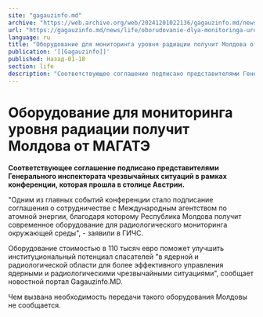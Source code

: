 ```yaml
---
site: "gagauzinfo.md"
archive: "https://web.archive.org/web/20241201022136/gagauzinfo.md/news/life/oborudovanie-dlya-monitoringa-urovnya-radiatsii-poluchit-moldova-ot-magate"
url: "https://gagauzinfo.md/news/life/oborudovanie-dlya-monitoringa-urovnya-radiatsii-poluchit-moldova-ot-magate"
language: ru
title: "Оборудование для мониторинга уровня радиации получит Молдова от МАГАТЭ"
publication: '[[Gagauzinfo]]'
published: Назад-01-18
section: life
description: "Соответствующее соглашение подписано представителями Генерального инспектората чрезвычайных ситуаций в рамках конференции, которая прошла в столице Австрии."
---
```


# Оборудование для мониторинга уровня радиации получит Молдова от МАГАТЭ

**Соответствующее соглашение подписано представителями Генерального инспектората чрезвычайных ситуаций в рамках конференции, которая прошла в столице Австрии.**

"Одним из главных событий конференции стало подписание соглашения о сотрудничестве с Международным агентством по атомной энергии, благодаря которому Республика Молдова получит современное оборудование для радиологического мониторинга окружающей среды", - заявили в ГИЧС.

Оборудование стоимостью в 110 тысяч евро поможет улучшить институциональный потенциал спасателей "в ядерной и радиологической области для более эффективного управления ядерными и радиологическими чрезвычайными ситуациями", сообщает новостной портал Gagauzinfo.MD.

Чем вызвана необходимость передачи такого оборудования Молдовы не сообщается.